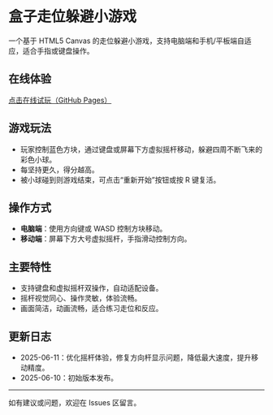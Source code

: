 # 盒子走位躲避小游戏

一个基于 HTML5 Canvas 的走位躲避小游戏，支持电脑端和手机/平板端自适应，适合手指或键盘操作。

## 在线体验

[点击在线试玩（GitHub Pages）](https://ruoli7x5.github.io/box-dodge-game/)

## 游戏玩法

- 玩家控制蓝色方块，通过键盘或屏幕下方虚拟摇杆移动，躲避四周不断飞来的彩色小球。
- 每坚持更久，得分越高。
- 被小球碰到则游戏结束，可点击“重新开始”按钮或按 R 键复活。

## 操作方式

- **电脑端**：使用方向键或 WASD 控制方块移动。
- **移动端**：屏幕下方大号虚拟摇杆，手指滑动控制方向。

## 主要特性

- 支持键盘和虚拟摇杆双操作，自动适配设备。
- 摇杆视觉同心、操作灵敏，体验流畅。
- 画面简洁，动画流畅，适合练习走位和反应。

## 更新日志

- 2025-06-11：优化摇杆体验，修复方向杆显示问题，降低最大速度，提升移动精度。
- 2025-06-10：初始版本发布。

---

如有建议或问题，欢迎在 Issues 区留言。
